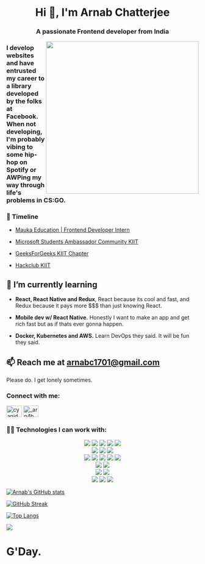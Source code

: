 <h1 align="center">Hi 👋, I'm Arnab Chatterjee</h1>
<h3 align="center">A passionate Frontend developer from India</h3>

<img align = "right" src = "https://media.giphy.com/media/jTNG3RF6EwbkpD4LZx/giphy.gif" width = "400" >

### I develop websites and have entrusted my career to a library developed by the folks at Facebook. When not developing, I'm probably vibing to some hip-hop on Spotify or AWPing my way through life's problems in CS:GO.

### 🔭 Timeline
* [Mauka Education | Frontend Developer Intern](https://maukaeducation.com/)

* [Microsoft Students Ambassador Community KIIT](https://msackiit.tech)
 
* [GeeksForGeeks KIIT Chapter](https://gfgkiit.co)

* [Hackclub KIIT](https://kiit.hackclub.com/)


## 🌱 I’m currently learning

* **React, React Native and Redux**, React because its cool and fast, and Redux because it pays more $$$ than just knowing React.

* **Mobile dev w/ React Native.** Honestly I want to make an app and get rich fast but as if thats ever gonna happen.

* **Docker, Kubernetes and AWS.** Learn DevOps they said. It will be fun they said.

## 📫 Reach me at **arnabc1701@gmail.com**

Please do. I get lonely sometimes.



<h3>Connect with me:</h3>
<p>
<a href="https://twitter.com/cyanide_arnab" target="blank"><img align="center" src="https://cdn.jsdelivr.net/npm/simple-icons@3.0.1/icons/twitter.svg" alt="cyanide_arnab" height="30" width="40" /></a>
<a href="https://www.linkedin.com/in/arnab-chatterjee-3944341a0/" target="blank"><img align="center" src="https://cdn.jsdelivr.net/npm/simple-icons@3.0.1/icons/linkedin.svg" alt="_arn4b_" height="30" width="40" /></a>
</p>

<h3 align="left">👨‍💻 Technologies I can work with:</h3>
<div class="row">
 <p align="center">
    <img src="https://img.shields.io/badge/React-20232A?style=for-the-badge&logo=react&logoColor=61DAFB" />
    <img src="https://img.shields.io/badge/next.js-000000?style=for-the-badge&logo=nextdotjs&logoColor=white" />
    <img src="https://img.shields.io/badge/React_Native-20232A?style=for-the-badge&logo=react&logoColor=61DAFB" />
    <img src="https://img.shields.io/badge/Redux-593D88?style=for-the-badge&logo=redux&logoColor=white" />
    <img src="https://img.shields.io/badge/React_Router-CA4245?style=for-the-badge&logo=react-router&logoColor=white" />
  <br/>
    <img src="https://img.shields.io/badge/HTML-239120?style=for-the-badge&logo=html5&logoColor=white" />
    <img src="https://img.shields.io/badge/CSS3-1572B6?style=for-the-badge&logo=css3&logoColor=white" />
    <img src="https://img.shields.io/badge/JavaScript-F7DF1E?style=for-the-badge&logo=javascript&logoColor=black" />
  <br/>
    <img src="https://img.shields.io/badge/Bootstrap-563D7C?style=for-the-badge&logo=bootstrap&logoColor=white" />
    <img src="https://img.shields.io/badge/styled--components-DB7093?style=for-the-badge&logo=styled-components&logoColor=white" />
    <img src="https://img.shields.io/badge/Material--UI-0081CB?style=for-the-badge&logo=material-ui&logoColor=white" />
    <img src="https://img.shields.io/badge/Tailwind_CSS-38B2AC?style=for-the-badge&logo=tailwind-css&logoColor=white" />
    <img src="https://img.shields.io/badge/Figma-F24E1E?style=for-the-badge&logo=figma&logoColor=white" />
  <br/>
    <img src="https://img.shields.io/badge/firebase-ffca28?style=for-the-badge&logo=firebase&logoColor=white" />
    <img src="https://img.shields.io/badge/Node.js-43853D?style=for-the-badge&logo=node.js&logoColor=white" />
  <br/>
    <img src="https://img.shields.io/badge/C-00599C?style=for-the-badge&logo=c&logoColor=white" />
    <img src="https://img.shields.io/badge/C%2B%2B-00599C?style=for-the-badge&logo=c%2B%2B&logoColor=white" />    
  <br/>
    <img src="https://img.shields.io/badge/MySQL-00000F?style=for-the-badge&logo=mysql&logoColor=white" />
    <img src="https://img.shields.io/badge/MongoDB-4EA94B?style=for-the-badge&logo=mongodb&logoColor=white" /> 
    <img src="https://img.shields.io/badge/Heroku-430098?style=for-the-badge&logo=heroku&logoColor=white" />
 </p>
</div>

[![Arnab's GitHub stats](https://github-readme-stats.vercel.app/api?username=arn4b&count_private=true&show_icons=true&theme=midnight-purple&border_color=D400ff)](https://github.com/anuraghazra/github-readme-stats)

[![GitHub Streak](http://github-readme-streak-stats.herokuapp.com?user=arn4b&theme=highcontrast&ring=D400FF&fire=FFFFFF&currStreakLabel=D400FF&border=D400FF)](https://git.io/streak-stats)

[![Top Langs](https://github-readme-stats.vercel.app/api/top-langs/?username=arn4b&layout=compact&theme=midnight-purple&border_color=D400ff)](https://github.com/anuraghazra/github-readme-stats)

![](https://komarev.com/ghpvc/?username=arn4b&style=flat-square&label=VISITORS+👀)

# G'Day.
